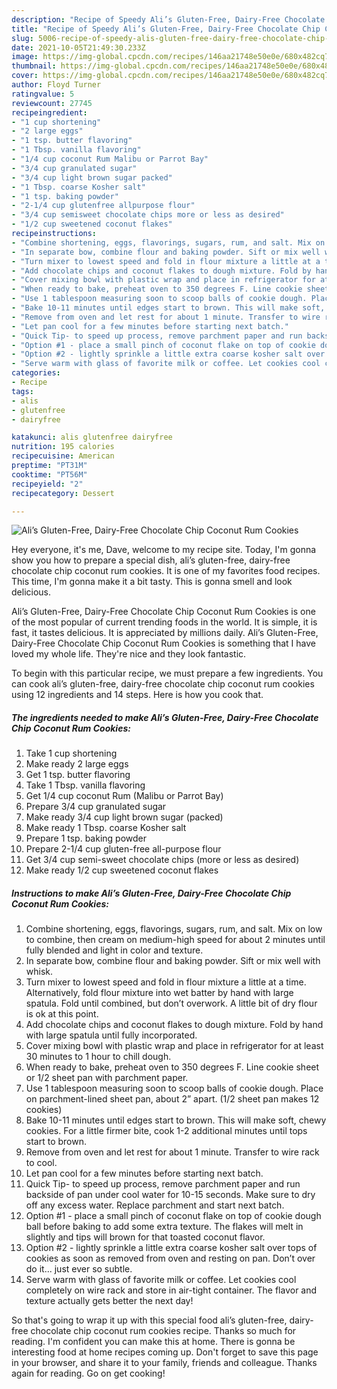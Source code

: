 ```yaml
---
description: "Recipe of Speedy Ali’s Gluten-Free, Dairy-Free Chocolate Chip Coconut Rum Cookies"
title: "Recipe of Speedy Ali’s Gluten-Free, Dairy-Free Chocolate Chip Coconut Rum Cookies"
slug: 5006-recipe-of-speedy-alis-gluten-free-dairy-free-chocolate-chip-coconut-rum-cookies
date: 2021-10-05T21:49:30.233Z
image: https://img-global.cpcdn.com/recipes/146aa21748e50e0e/680x482cq70/alis-gluten-free-dairy-free-chocolate-chip-coconut-rum-cookies-recipe-main-photo.jpg
thumbnail: https://img-global.cpcdn.com/recipes/146aa21748e50e0e/680x482cq70/alis-gluten-free-dairy-free-chocolate-chip-coconut-rum-cookies-recipe-main-photo.jpg
cover: https://img-global.cpcdn.com/recipes/146aa21748e50e0e/680x482cq70/alis-gluten-free-dairy-free-chocolate-chip-coconut-rum-cookies-recipe-main-photo.jpg
author: Floyd Turner
ratingvalue: 5
reviewcount: 27745
recipeingredient:
- "1 cup shortening"
- "2 large eggs"
- "1 tsp. butter flavoring"
- "1 Tbsp. vanilla flavoring"
- "1/4 cup coconut Rum Malibu or Parrot Bay"
- "3/4 cup granulated sugar"
- "3/4 cup light brown sugar packed"
- "1 Tbsp. coarse Kosher salt"
- "1 tsp. baking powder"
- "2-1/4 cup glutenfree allpurpose flour"
- "3/4 cup semisweet chocolate chips more or less as desired"
- "1/2 cup sweetened coconut flakes"
recipeinstructions:
- "Combine shortening, eggs, flavorings, sugars, rum, and salt. Mix on low to combine, then cream on medium-high speed for about 2 minutes until fully blended and light in color and texture."
- "In separate bow, combine flour and baking powder. Sift or mix well with whisk."
- "Turn mixer to lowest speed and fold in flour mixture a little at a time. Alternatively, fold flour mixture into wet batter by hand with large spatula. Fold until combined, but don’t overwork. A little bit of dry flour is ok at this point."
- "Add chocolate chips and coconut flakes to dough mixture. Fold by hand with large spatula until fully incorporated."
- "Cover mixing bowl with plastic wrap and place in refrigerator for at least 30 minutes to 1 hour to chill dough."
- "When ready to bake, preheat oven to 350 degrees F. Line cookie sheet or 1/2 sheet pan with parchment paper."
- "Use 1 tablespoon measuring soon to scoop balls of cookie dough. Place on parchment-lined sheet pan, about 2” apart. (1/2 sheet pan makes 12 cookies)"
- "Bake 10-11 minutes until edges start to brown. This will make soft, chewy cookies. For a little firmer bite, cook 1-2 additional minutes until tops start to brown."
- "Remove from oven and let rest for about 1 minute. Transfer to wire rack to cool."
- "Let pan cool for a few minutes before starting next batch."
- "Quick Tip- to speed up process, remove parchment paper and run backside of pan under cool water for 10-15 seconds. Make sure to dry off any excess water. Replace parchment and start next batch."
- "Option #1 - place a small pinch of coconut flake on top of cookie dough ball before baking to add some extra texture. The flakes will melt in slightly and tips will brown for that toasted coconut flavor."
- "Option #2 - lightly sprinkle a little extra coarse kosher salt over tops of cookies as soon as removed from oven and resting on pan. Don’t over do it... just ever so subtle."
- "Serve warm with glass of favorite milk or coffee. Let cookies cool completely on wire rack and store in air-tight container. The flavor and texture actually gets better the next day!"
categories:
- Recipe
tags:
- alis
- glutenfree
- dairyfree

katakunci: alis glutenfree dairyfree 
nutrition: 195 calories
recipecuisine: American
preptime: "PT31M"
cooktime: "PT56M"
recipeyield: "2"
recipecategory: Dessert

---
```



![Ali’s Gluten-Free, Dairy-Free Chocolate Chip Coconut Rum Cookies](https://img-global.cpcdn.com/recipes/146aa21748e50e0e/680x482cq70/alis-gluten-free-dairy-free-chocolate-chip-coconut-rum-cookies-recipe-main-photo.jpg)

Hey everyone, it's me, Dave, welcome to my recipe site. Today, I'm gonna show you how to prepare a special dish, ali’s gluten-free, dairy-free chocolate chip coconut rum cookies. It is one of my favorites food recipes. This time, I'm gonna make it a bit tasty. This is gonna smell and look delicious.



Ali’s Gluten-Free, Dairy-Free Chocolate Chip Coconut Rum Cookies is one of the most popular of current trending foods in the world. It is simple, it is fast, it tastes delicious. It is appreciated by millions daily. Ali’s Gluten-Free, Dairy-Free Chocolate Chip Coconut Rum Cookies is something that I have loved my whole life. They're nice and they look fantastic.


To begin with this particular recipe, we must prepare a few ingredients. You can cook ali’s gluten-free, dairy-free chocolate chip coconut rum cookies using 12 ingredients and 14 steps. Here is how you cook that.

<!--inarticleads1-->

##### The ingredients needed to make Ali’s Gluten-Free, Dairy-Free Chocolate Chip Coconut Rum Cookies:

1. Take 1 cup shortening
1. Make ready 2 large eggs
1. Get 1 tsp. butter flavoring
1. Take 1 Tbsp. vanilla flavoring
1. Get 1/4 cup coconut Rum (Malibu or Parrot Bay)
1. Prepare 3/4 cup granulated sugar
1. Make ready 3/4 cup light brown sugar (packed)
1. Make ready 1 Tbsp. coarse Kosher salt
1. Prepare 1 tsp. baking powder
1. Prepare 2-1/4 cup gluten-free all-purpose flour
1. Get 3/4 cup semi-sweet chocolate chips (more or less as desired)
1. Make ready 1/2 cup sweetened coconut flakes




<!--inarticleads2-->

##### Instructions to make Ali’s Gluten-Free, Dairy-Free Chocolate Chip Coconut Rum Cookies:

1. Combine shortening, eggs, flavorings, sugars, rum, and salt. Mix on low to combine, then cream on medium-high speed for about 2 minutes until fully blended and light in color and texture.
1. In separate bow, combine flour and baking powder. Sift or mix well with whisk.
1. Turn mixer to lowest speed and fold in flour mixture a little at a time. Alternatively, fold flour mixture into wet batter by hand with large spatula. Fold until combined, but don’t overwork. A little bit of dry flour is ok at this point.
1. Add chocolate chips and coconut flakes to dough mixture. Fold by hand with large spatula until fully incorporated.
1. Cover mixing bowl with plastic wrap and place in refrigerator for at least 30 minutes to 1 hour to chill dough.
1. When ready to bake, preheat oven to 350 degrees F. Line cookie sheet or 1/2 sheet pan with parchment paper.
1. Use 1 tablespoon measuring soon to scoop balls of cookie dough. Place on parchment-lined sheet pan, about 2” apart. (1/2 sheet pan makes 12 cookies)
1. Bake 10-11 minutes until edges start to brown. This will make soft, chewy cookies. For a little firmer bite, cook 1-2 additional minutes until tops start to brown.
1. Remove from oven and let rest for about 1 minute. Transfer to wire rack to cool.
1. Let pan cool for a few minutes before starting next batch.
1. Quick Tip- to speed up process, remove parchment paper and run backside of pan under cool water for 10-15 seconds. Make sure to dry off any excess water. Replace parchment and start next batch.
1. Option #1 - place a small pinch of coconut flake on top of cookie dough ball before baking to add some extra texture. The flakes will melt in slightly and tips will brown for that toasted coconut flavor.
1. Option #2 - lightly sprinkle a little extra coarse kosher salt over tops of cookies as soon as removed from oven and resting on pan. Don’t over do it... just ever so subtle.
1. Serve warm with glass of favorite milk or coffee. Let cookies cool completely on wire rack and store in air-tight container. The flavor and texture actually gets better the next day!




So that's going to wrap it up with this special food ali’s gluten-free, dairy-free chocolate chip coconut rum cookies recipe. Thanks so much for reading. I'm confident you can make this at home. There is gonna be interesting food at home recipes coming up. Don't forget to save this page in your browser, and share it to your family, friends and colleague. Thanks again for reading. Go on get cooking!
